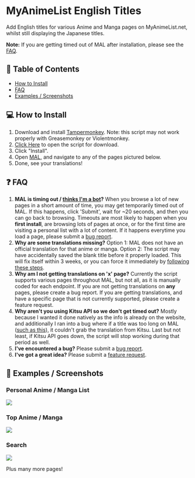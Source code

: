 # MyAnimeList English Titles
Add English titles for various Anime and Manga pages on MyAnimeList.net, whilst still displaying the Japanese titles.

<b>Note:</b> If you are getting timed out of MAL after installation, please see the [FAQ](#faq).

## 📝 Table of Contents
  * [How to Install](#install)
  * [FAQ](#faq)
  * [Examples / Screenshots](#screenshots)

## 💻 How to Install <a name = "install"></a>
1. Download and install [Tampermonkey](https://www.tampermonkey.net/). Note: this script may not work properly with Greasemonkey or Violentmonkey.
2. [Click Here](https://github.com/Animorphs/MAL-English-Titles/raw/master/MAL_English_Titles.user.js) to open the script for download.
3. Click "Install".
4. Open [MAL](https://myanimelist.net/), and navigate to any of the pages pictured below.
5. Done, see your translations!

## ❓ FAQ <a name = "faq"></a>
1. <b>MAL is timing out / [thinks I'm a bot](https://i.imgur.com/wShsC6I.png)?</b> When you browse a lot of new pages in a short amount of time, you may get temporarily timed out of MAL. If this happens, click 'Submit', wait for ~20 seconds, and then you can go back to browsing. Timeouts are most likely to happen when you <b>first install</b>, are browsing lots of pages at once, or for the first time are visiting a personal list with a lot of content. If it happens everytime you load a page, please submit a [bug report](https://github.com/Animorphs/MAL-English-Titles/issues/new/choose).
2. <b>Why are some translations missing?</b> Option 1: MAL does not have an official translation for that anime or manga. Option 2: The script may have accidentally saved the blank title before it properly loaded. This will fix itself within 3 weeks, or you can force it immediately by [following these steps](https://pastebin.com/5XbdGT8u).
3. <b>Why am I not getting translations on 'x' page?</b> Currently the script supports various pages throughout MAL, but not all, as it is manually coded for each endpoint. If you are not getting translations on <b>any</b> pages, please create a bug report. If you are getting translations, and have a specific page that is not currently supported, please create a feature request.
4. <b>Why aren't you using Kitsu API so we don't get timed out?</b> Mostly because I wanted it done natively as the info is already on the website, and additionally I ran into a bug where if a title was too long on MAL ([such as this](https://myanimelist.net/anime/40496/Maou_Gakuin_no_Futekigousha__Shijou_Saikyou_no_Maou_no_Shiso_Tensei_shite_Shison-tachi_no_Gakkou_e_)), it couldn't grab the translation from Kitsu. Last but not least, if Kitsu API goes down, the script will stop working during that period as well.
5. <b>I've encountered a bug?</b> Please submit a [bug report](https://github.com/Animorphs/MAL-English-Titles/issues/new/choose).
6. <b>I've got a great idea?</b> Please submit a [feature request](https://github.com/Animorphs/MAL-English-Titles/issues/new/choose).

## 📸 Examples / Screenshots <a name = "screenshots"></a>
### Personal Anime / Manga List
<img src='https://i.imgur.com/KbTKPZW.png'>

### Top Anime / Manga
<img src='https://i.imgur.com/QBBR33t.png'>

### Search
<img src='https://i.imgur.com/pXIEkdO.png'>

Plus many more pages!
